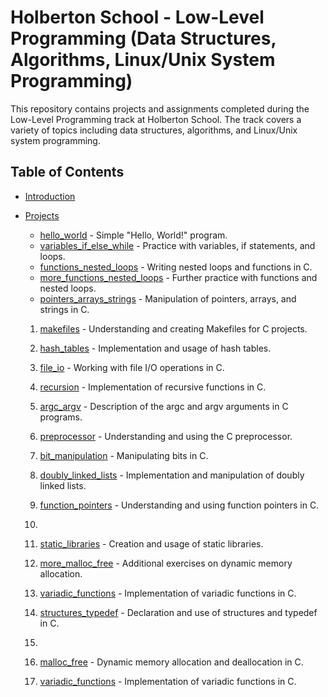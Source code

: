 # Holberton School - Low-Level Programming (Data Structures, Algorithms, Linux/Unix System Programming)

This repository contains projects and assignments completed during the Low-Level Programming track at Holberton School. The track covers a variety of topics including data structures, algorithms, and Linux/Unix system programming.

## Table of Contents

- [Introduction](#introduction)
- [Projects](#projects)
  - [hello_world](hello_world/) - Simple "Hello, World!" program.
  - [variables_if_else_while](variables_if_else_while/) - Practice with variables, if statements, and loops.
  - [functions_nested_loops](functions_nested_loops/) - Writing nested loops and functions in C.
  - [more_functions_nested_loops](more_functions_nested_loops/) - Further practice with functions and nested loops.
  - [pointers_arrays_strings](pointers_arrays_strings/) - Manipulation of pointers, arrays, and strings in C.
 

  1. [makefiles](makefiles/) - Understanding and creating Makefiles for C projects.
  
  4. [hash_tables](hash_tables/) - Implementation and usage of hash tables.

  6. [file_io](file_io/) - Working with file I/O operations in C.
  7. [recursion](recursion/) - Implementation of recursive functions in C.
  8. [argc_argv](argc_argv/) - Description of the argc and argv arguments in C programs.
  9. [preprocessor](preprocessor/) - Understanding and using the C preprocessor.
  10. [bit_manipulation](bit_manipulation/) - Manipulating bits in C.
  11. [doubly_linked_lists](doubly_linked_lists/) - Implementation and manipulation of doubly linked lists.
  12. [function_pointers](function_pointers/) - Understanding and using function pointers in C.
  13. 
  14. [static_libraries](static_libraries/) - Creation and usage of static libraries.
  15. [more_malloc_free](more_malloc_free/) - Additional exercises on dynamic memory allocation.
  16. [variadic_functions](variadic_functions/) - Implementation of variadic functions in C.
  17. [structures_typedef](structures_typedef/) - Declaration and use of structures and typedef in C.
  18. 
  19. [malloc_free](malloc_free/) - Dynamic memory allocation and deallocation in C.
  20. [variadic_functions](variadic_functions/) - Implementation of variadic functions in C.
